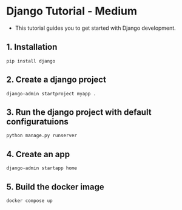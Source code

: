 # Django Tutorial - Medium

- This tutorial guides you to get started with Django development.

## 1. Installation
```
pip install django
```

## 2. Create a django project
```
django-admin startproject myapp .
```

## 3. Run the django project with default configuratuions
```
python manage.py runserver
```

## 4. Create an app
```
django-admin startapp home
```

## 5. Build the docker image
```
docker compose up
```